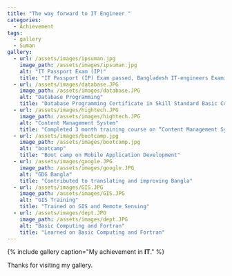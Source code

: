 ```yaml
---
title: "The way forward to IT Engineer "
categories:
  - Achievement
tags:
  - gallery
  - Suman
gallery:
  - url: /assets/images/ipsuman.jpg
    image_path: /assets/images/ipsuman.jpg
    alt: "IT Passport Exam (IP)"
    title: "IT Passport (IP) Exam passed, Bangladesh IT-engineers Examination Center (BD-ITEC)"
  - url: /assets/images/database.JPG
    image_path: /assets/images/database.JPG
    alt: "Database Programming"
    title: "Database Programming Certificate in Skill Standard Basic Course Examination"
  - url: /assets/images/hightech.JPG
    image_path: /assets/images/hightech.JPG
    alt: "Content Management System"
    title: "Completed 3 month training course on “Content Management System with Wordpress” "
  - url: /assets/images/bootcamp.jpg
    image_path: /assets/images/bootcamp.jpg
    alt: "bootcamp"
    title: "Boot camp on Mobile Application Development"
  - url: /assets/images/google.JPG
    image_path: /assets/images/google.JPG
    alt: "GDG Bangla"
    title: "Contributed to translating and improving Bangla"
  - url: /assets/images/GIS.JPG
    image_path: /assets/images/GIS.JPG
    alt: "GIS Training"
    title: "Trained on GIS and Remote Sensing"
  - url: /assets/images/dept.JPG
    image_path: /assets/images/dept.JPG
    alt: "Basic Computing and Fortran"
    title: "Learned on Basic Computing and Fortran"
---
```

{% include gallery caption="My achievement in **IT**." %}

Thanks for visiting my gallery. 